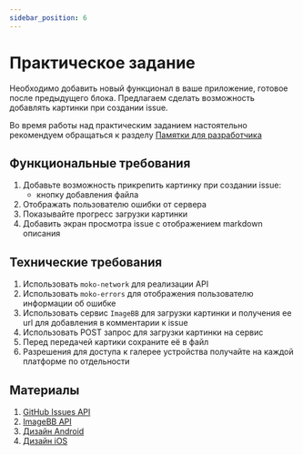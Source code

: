 ```yaml
---
sidebar_position: 6
---
```


# Практическое задание
Необходимо добавить новый функционал в ваше приложение, готовое после предыдущего блока.
Предлагаем сделать возможность добавлять картинки при создании issue.

Во время работы над практическим заданием настоятельно рекомендуем обращаться к разделу [Памятки для разработчика](../memos/function)

## Функциональные требования
1. Добавьте возможность прикрепить картинку при создании issue:
    - кнопку добавления файла
1. Отображать пользователю ошибки от сервера
1. Показывайте прогресс загрузки картинки
1. Добавить экран просмотра issue с отображением markdown описания

## Технические требования
1. Использовать `moko-network` для реализации API
2. Использовать `moko-errors` для отображения пользователю информации об ошибке
3. Использовать сервис `ImageBB` для загрузки картинки и получения ее url для добавления в комментарии к issue
4. Использовать POST запрос для загрузки картинки на сервис
5. Перед передачей картики сохраните её в файл
6. Разрешения для доступа к галерее устройства получайте на каждой платформе по отдельности

## Материалы
1. [GitHub Issues API](https://docs.github.com/en/rest/issues/issues#about-the-issues-api)
2. [ImageBB API](https://api.imgbb.com/)
3. [Дизайн Android](https://www.figma.com/file/Mh3ga5XAzyJNCY87NBp01G/Git_test-Android?node-id=5364%3A4308)
4. [Дизайн iOS](https://www.figma.com/file/XmpoCqkdWTGb2NGdR2bgiQ/Git_test-iOS?node-id=1816%3A1750)